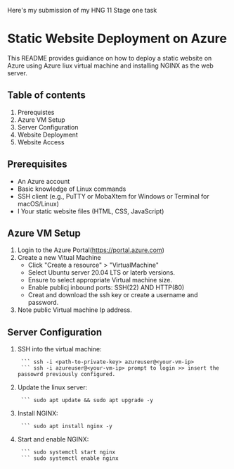 Here's my submission of my HNG 11 Stage one task

# Static Website Deployment on Azure

This README provides guidiance on how to deploy a static website on Azure using Azure liux virtual machine and installing NGINX as the web server.

## Table of contents

1. Prerequistes
2. Azure VM Setup
3. Server Configuration
4. Website Deployment
5. Website Access

## Prerequisites

- An Azure account
- Basic knowledge of Linux commands
- SSH client (e.g., PuTTY or MobaXtem for Windows or Terminal for macOS/Linux)
- l Your static website files (HTML, CSS, JavaScript)

## Azure VM Setup

1. Login to the Azure Portal(https://portal.azure.com)
2. Create a new Vitual Machine
    - Click "Create a resource" > "VirtualMachine"
    - Select Ubuntu server 20.04 LTS or laterb versions. 
    - Ensure to select appropriate Virtual machine size.
    - Enable publicj inbound ports: SSH(22) AND HTTP(80)
    - Creat and download the ssh key or create a username and password. 
3. Note public Virtual machine Ip address.

## Server Configuration

1. SSH into the virtual machine:

        ``` ssh -i <path-to-private-key> azureuser@<your-vm-ip>
        ``` ssh -i azureuser@<your-vm-ip> prompt to login >> insert the passowrd previously configured.
2. Update the linux server:

        ``` sudo apt update && sudo apt upgrade -y

3. Install NGINX:

        ``` sudo apt install nginx -y

4. Start and enable NGINX:

        ``` sudo systemctl start nginx
        ``` sudo systemctl enable nginx



